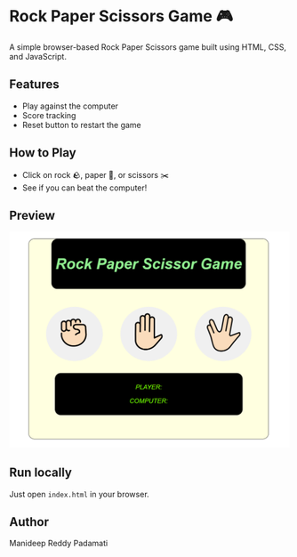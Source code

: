 # Rock Paper Scissors Game 🎮

A simple browser-based Rock Paper Scissors game built using HTML, CSS, and JavaScript.

## Features
- Play against the computer
- Score tracking
- Reset button to restart the game

## How to Play
- Click on rock 🪨, paper 📄, or scissors ✂️
- See if you can beat the computer!

## Preview
![Screenshot](rock-paper-scissors/images/preview_screenshot.png)

## Run locally
Just open `index.html` in your browser.

## Author
Manideep Reddy Padamati
